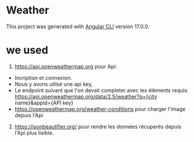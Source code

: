 # Weather

This project was generated with [Angular CLI](https://github.com/angular/angular-cli) version 17.0.0.

# we used
1. https://api.openweathermap.org pour Api:
  - Incription et connexion.
  - Nous y avons utilsé une api key,
  - Le endpoint suivant que l'on devait completer avec les éléments requis:
    https://api.openweathermap.org/data/2.5/weather?q={city name}&appid={API key}
  - https://openweathermap.org/weather-conditions pour charger l'image depuis l'Api
    
2. https://jsonbeautifier.org/ pour rendre les données récuperés depuis l'Api plus lisible.
